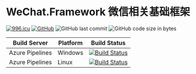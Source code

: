 # WeChat.Framework 微信相关基础框架

[![996.icu](https://img.shields.io/badge/link-996.icu-red.svg)](https://996.icu) [![GitHub](https://img.shields.io/github/license/mashape/apistatus.svg)](https://github.com/cocosip/WeChatFramework/blob/master/LICENSE) ![GitHub last commit](https://img.shields.io/github/last-commit/cocosip/WeChatFramework.svg) ![GitHub code size in bytes](https://img.shields.io/github/languages/code-size/cocosip/WeChatFramework.svg)

| Build Server | Platform | Build Status |
| ------------ | -------- | ------------ |
| Azure Pipelines| Windows |[![Build Status](https://dev.azure.com/cocosip/WeChatFramework/_apis/build/status/cocosip.WeChatFramework?branchName=master&jobName=Windows)](https://dev.azure.com/cocosip/WeChatFramework/_build/latest?definitionId=6&branchName=master)|
| Azure Pipelines| Linux |[![Build Status](https://dev.azure.com/cocosip/WeChatFramework/_apis/build/status/cocosip.WeChatFramework?branchName=master&jobName=Linux)](https://dev.azure.com/cocosip/WeChatFramework/_build/latest?definitionId=6&branchName=master)|